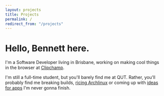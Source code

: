 ```yaml
---
layout: projects
title: Projects
permalink: /
redirect_from: "/projects"
---
```


# Hello, Bennett here.

I'm a Software Developer living in Brisbane, working on making cool things in the browser at [Clipchamp](https://clipchamp.com).

I'm still a full-time student, but you'll barely find me at QUT. Rather, you'll probably find me breaking builds, [ricing Archlinux](https://github.com/bennetthardwick/dotfiles) or coming up with [ideas for apps](https://bennetthardwick.com/projects/app-names) I'm never gonna finish.

<span id="e-l-i-n-k">
    <script>
      var elink = document.createElement('a');
      elink.href = 'mailto:' + [ 'me', 'bennetthardwick.com' ].join('@');
      elink.innerText = [ 'me', 'bennetthardwick.com' ].join('@');
      setTimeout(function () { document.getElementById('e-l-i-n-k').innerHTML = 'If you\'d like to get in contact, you can send me an email at: ' + elink.outerHTML; }, 1500);
    </script>
  </span>

<br />
